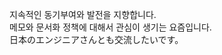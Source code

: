 <!--  
![header](https://capsule-render.vercel.app/api?type=wave&color=auto&height=300&section=header&text=Zundal_github&fontSize=90)
-->

<!--  
[![Top Langs](https://github-readme-stats.vercel.app/api/top-langs/?username=Zundal&layout=compact)](https://github.com/anuraghazra/github-readme-stats)
-->

<!--
![Anurag's GitHub stats](https://github-readme-stats.vercel.app/api?username=Zundal&&show_icons=true&theme=default) 
-->
<!--  
![Solved.ac프로필] (http://mazassumnida.wtf/api/v2/generate_badge?boj=zeros003)
-->

<!--  
# I can this. 
|laguage|frame work|DB|
|-----|-----|-----|
|![PHP](https://img.shields.io/badge/php-%23777BB4.svg?style=for-the-badge&logo=php&logoColor=white) |![Laravel](https://img.shields.io/badge/laravel-%23FF2D20.svg?style=for-the-badge&logo=laravel&logoColor=white) |![Oracle](https://img.shields.io/badge/Oracle-F80000?style=for-the-badge&logo=oracle&logoColor=white)  
|![Python](https://img.shields.io/badge/python-3670A0?style=for-the-badge&logo=python&logoColor=ffdd54) ||![MySQL](https://img.shields.io/badge/mysql-%2300f.svg?style=for-the-badge&logo=mysql&logoColor=white)
|![Java](https://img.shields.io/badge/java-%23ED8B00.svg?style=for-the-badge&logo=java&logoColor=white) |![Spring](https://img.shields.io/badge/spring-%236DB33F.svg?style=for-the-badge&logo=spring&logoColor=white) |![Postgres](https://img.shields.io/badge/postgres-%23316192.svg?style=for-the-badge&logo=postgresql&logoColor=white)  
|![JavaScript](https://img.shields.io/badge/javascript-%23323330.svg?style=for-the-badge&logo=javascript&logoColor=%23F7DF1E) |![Redux](https://img.shields.io/badge/redux-%23593d88.svg?style=for-the-badge&logo=redux&logoColor=white)  
||![React Native](https://img.shields.io/badge/react_native-%2320232a.svg?style=for-the-badge&logo=react&logoColor=%2361DAFB) |
-->


지속적인 동기부여와 발전을 지향합니다.  
메모와 문서화 정책에 대해서 관심이 생기는 요즘입니다.  
日本のエンジニアさんとも交流したいです。  
<!--


🌎 Today Visiter   
> [![Hits](https://hits.seeyoufarm.com/api/count/incr/badge.svg?url=https%3A%2F%2Fgithub.com%2FZundal&count_bg=%2379C83D&title_bg=%23555555&icon=&icon_color=%23E7E7E7&title=hits&edge_flat=false)](https://hits.seeyoufarm.com)

🗺 Web developer Road map  
> [개발자 로드맵][roadmap]

[roadmap]: https://github.com/kamranahmedse/developer-roadmap "개발자 로드맵"

# 참조
# https://atomic0x90.github.io/markdown/2019/05/24/markdown-Grammar-theorem.html
-->
